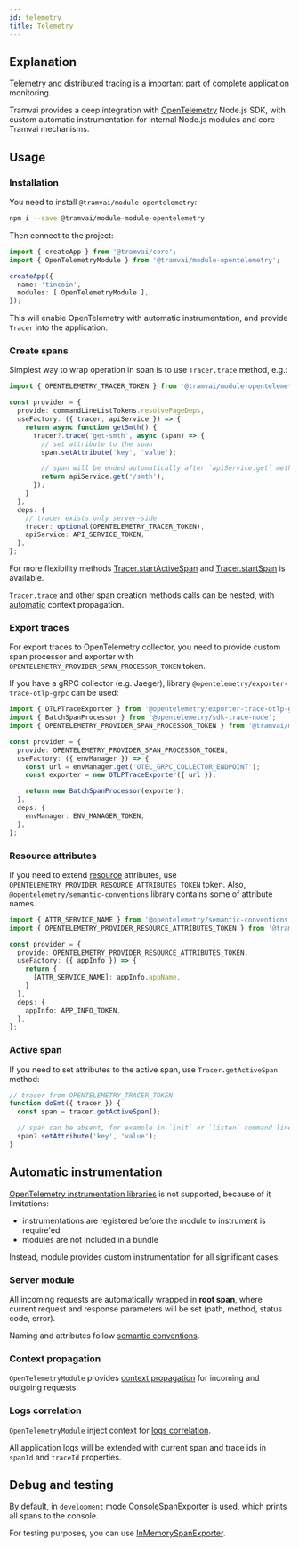 ```yaml
---
id: telemetry
title: Telemetry
---
```


## Explanation

Telemetry and distributed tracing is a important part of complete application monitoring.

Tramvai provides a deep integration with [OpenTelemetry](https://opentelemetry.io/) Node.js SDK, with custom automatic instrumentation for internal Node.js modules and core Tramvai mechanisms.

## Usage

### Installation

You need to install `@tramvai/module-opentelemetry`:

```bash npm2yarn
npm i --save @tramvai/module-module-opentelemetry
```

Then connect to the project:

```ts
import { createApp } from '@tramvai/core';
import { OpenTelemetryModule } from '@tramvai/module-opentelemetry';

createApp({
  name: 'tincoin',
  modules: [ OpenTelemetryModule ],
});
```

This will enable OpenTelemetry with automatic instrumentation, and provide `Tracer` into the application.

### Create spans

Simplest way to wrap operation in span is to use `Tracer.trace` method, e.g.:

```ts
import { OPENTELEMETRY_TRACER_TOKEN } from '@tramvai/module-opentelemetry';

const provider = {
  provide: commandLineListTokens.resolvePageDeps,
  useFactory: ({ tracer, apiService }) => {
    return async function getSmth() {
      tracer?.trace('get-smth', async (span) => {
        // set attribute to the span
        span.setAttribute('key', 'value');

        // span will be ended automatically after `apiService.get` method resolves or rejects
        return apiService.get('/smth');
      });
    }
  },
  deps: {
    // tracer exists only server-side
    tracer: optional(OPENTELEMETRY_TRACER_TOKEN),
    apiService: API_SERVICE_TOKEN,
  },
};
```

For more flexibility methods [Tracer.startActiveSpan](https://open-telemetry.github.io/opentelemetry-js/interfaces/_opentelemetry_api.Tracer.html#startActiveSpan) and [Tracer.startSpan](https://open-telemetry.github.io/opentelemetry-js/interfaces/_opentelemetry_api.Tracer.html#startSpan) is available.

`Tracer.trace` and other span creation methods calls can be nested, with [automatic](https://github.com/open-telemetry/opentelemetry-js/tree/main/packages/opentelemetry-context-async-hooks) context propagation.

### Export traces

For export traces to OpenTelemetry collector, you need to provide custom span processor and exporter with `OPENTELEMETRY_PROVIDER_SPAN_PROCESSOR_TOKEN` token.

If you have a gRPC collector (e.g. Jaeger), library `@opentelemetry/exporter-trace-otlp-grpc` can be used:

```ts
import { OTLPTraceExporter } from '@opentelemetry/exporter-trace-otlp-grpc';
import { BatchSpanProcessor } from '@opentelemetry/sdk-trace-node';
import { OPENTELEMETRY_PROVIDER_SPAN_PROCESSOR_TOKEN } from '@tramvai/module-opentelemetry';

const provider = {
  provide: OPENTELEMETRY_PROVIDER_SPAN_PROCESSOR_TOKEN,
  useFactory: ({ envManager }) => {
    const url = envManager.get('OTEL_GRPC_COLLECTOR_ENDPOINT');
    const exporter = new OTLPTraceExporter({ url });

    return new BatchSpanProcessor(exporter);
  },
  deps: {
    envManager: ENV_MANAGER_TOKEN,
  },
};
```

### Resource attributes

If you need to extend [resource](https://opentelemetry.io/docs/concepts/resources/) attributes, use `OPENTELEMETRY_PROVIDER_RESOURCE_ATTRIBUTES_TOKEN` token. Also, `@opentelemetry/semantic-conventions` library contains some of attribute names.

```ts
import { ATTR_SERVICE_NAME } from '@opentelemetry/semantic-conventions';
import { OPENTELEMETRY_PROVIDER_RESOURCE_ATTRIBUTES_TOKEN } from '@tramvai/module-opentelemetry';

const provider = {
  provide: OPENTELEMETRY_PROVIDER_RESOURCE_ATTRIBUTES_TOKEN,
  useFactory: ({ appInfo }) => {
    return {
      [ATTR_SERVICE_NAME]: appInfo.appName,
    }
  },
  deps: {
    appInfo: APP_INFO_TOKEN,
  },
};
```

### Active span

If you need to set attributes to the active span, use `Tracer.getActiveSpan` method:

```ts
// tracer from OPENTELEMETRY_TRACER_TOKEN
function doSmt({ tracer }) {
  const span = tracer.getActiveSpan();

  // span can be absent, for example in `init` or `listen` command line stages
  span?.setAttribute('key', 'value');
}
```

## Automatic instrumentation

[OpenTelemetry instrumentation libraries](https://www.npmjs.com/package/@opentelemetry/instrumentation) is not supported, because of it limitations:
- instrumentations are registered before the module to instrument is require'ed
- modules are not included in a bundle

Instead, module provides custom instrumentation for all significant cases:

### Server module

All incoming requests are automatically wrapped in **root span**, where current request and response parameters will be set (path, method, status code, error).

Naming and attributes follow [semantic conventions](https://opentelemetry.io/docs/specs/semconv/http/http-spans/).

### Context propagation

`OpenTelemetryModule` provides [context propagation](https://opentelemetry.io/docs/languages/js/propagation/) for incoming and outgoing requests.

### Logs correlation

`OpenTelemetryModule` inject context for [logs correlation](https://opentelemetry.io/docs/specs/otel/logs/#log-correlation).

All application logs will be extended with current span and trace ids in `spanId` and `traceId` properties.

## Debug and testing

By default, in `development` mode [ConsoleSpanExporter](https://open-telemetry.github.io/opentelemetry-js/classes/_opentelemetry_sdk_trace_base.ConsoleSpanExporter.html) is used, which prints all spans to the console.

For testing purposes, you can use [InMemorySpanExporter](https://open-telemetry.github.io/opentelemetry-js/classes/_opentelemetry_sdk_trace_base.InMemorySpanExporter.html).
